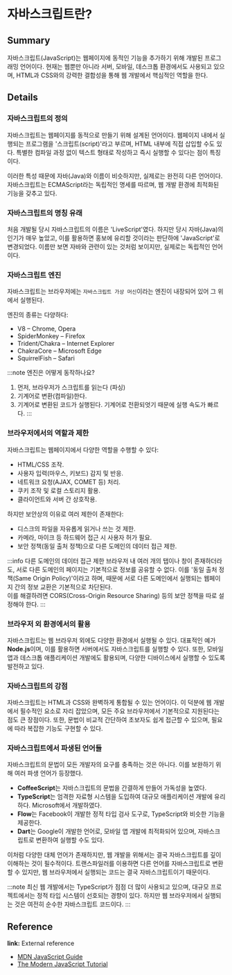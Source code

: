# 자바스크립트란?

## Summary
자바스크립트(JavaScript)는 웹페이지에 동적인 기능을 추가하기 위해 개발된 프로그래밍 언어이다. 현재는 웹뿐만 아니라 서버, 모바일, 데스크톱 환경에서도 사용되고 있으며, HTML과 CSS와의 강력한 결합성을 통해 웹 개발에서 핵심적인 역할을 한다.  

## Details  

### 자바스크립트의 정의  
자바스크립트는 웹페이지를 동적으로 만들기 위해 설계된 언어이다. 웹페이지 내에서 실행되는 프로그램을 '스크립트(script)'라고 부르며, HTML 내부에 직접 삽입할 수도 있다. 특별한 컴파일 과정 없이 텍스트 형태로 작성하고 즉시 실행할 수 있다는 점이 특징이다.  

이러한 특성 때문에 자바(Java)와 이름이 비슷하지만, 실제로는 완전히 다른 언어이다. 자바스크립트는 ECMAScript라는 독립적인 명세를 따르며, 웹 개발 환경에 최적화된 기능을 갖추고 있다.  

### 자바스크립트의 명칭 유래  
처음 개발될 당시 자바스크립트의 이름은 'LiveScript'였다. 하지만 당시 자바(Java)의 인기가 매우 높았고, 이를 활용하면 홍보에 유리할 것이라는 판단하에 'JavaScript'로 변경되었다. 이름만 보면 자바와 관련이 있는 것처럼 보이지만, 실제로는 독립적인 언어이다.  

### 자바스크립트 엔진 
자바스크립트는 브라우저에는 `자바스크립트 가상 머신`이라는 엔진이 내장되어 있어 그 위에서 실행된다. 

엔진의 종류는 다양하다:

- V8 – Chrome, Opera
- SpiderMonkey – Firefox
- Trident/Chakra – Internet Explorer
- ChakraCore – Microsoft Edge
- SquirrelFish – Safari

:::note
엔진은 어떻게 동작하나요?
1. 먼저, 브라우저가 스크립트를 읽는다 (파싱) 
2. 기계어로 변환(컴파일)한다. 
3. 기계어로 변환된 코드가 실행된다. 기계어로 전환되엇기 때문에 실행 속도가 빠르다.
:::

### 브라우저에서의 역할과 제한  

자바스크립트는 웹페이지에서 다양한 역할을 수행할 수 있다:

- HTML/CSS 조작.
- 사용자 입력(마우스, 키보드) 감지 및 반응.
- 네트워크 요청(AJAX, COMET 등) 처리.
- 쿠키 조작 및 로컬 스토리지 활용.
- 클라이언트와 서버 간 상호작용.

하지만 보안상의 이유로 여러 제한이 존재한다:

- 디스크의 파일을 자유롭게 읽거나 쓰는 것 제한.
- 카메라, 마이크 등 하드웨어 접근 시 사용자 허가 필요.
- 보안 정책(동일 출처 정책)으로 다른 도메인의 데이터 접근 제한.

:::info
다른 도메인의 데이터 접근 제한
브라우저 내 여러 개의 탭이나 창이 존재하더라도, 서로 다른 도메인의 페이지는 기본적으로 정보를 공유할 수 없다.
이를 '동일 출처 정책(Same Origin Policy)'이라고 하며, 때문에 서로 다른 도메인에서 실행되는 웹페이지 간의 정보 교환은 기본적으로 차단된다. <br/>
이를 해결하려면 CORS(Cross-Origin Resource Sharing) 등의 보안 정책을 따로 설정해야 한다.
:::

### 브라우저 외 환경에서의 활용  
자바스크립트는 웹 브라우저 외에도 다양한 환경에서 실행될 수 있다. 대표적인 예가 **Node.js**이며, 이를 활용하면 서버에서도 자바스크립트를 실행할 수 있다. 또한, 모바일 앱과 데스크톱 애플리케이션 개발에도 활용되며, 다양한 디바이스에서 실행할 수 있도록 발전하고 있다.  

### 자바스크립트의 강점  
자바스크립트는 HTML과 CSS와 완벽하게 통합될 수 있는 언어이다. 이 덕분에 웹 개발에서 필수적인 요소로 자리 잡았으며, 모든 주요 브라우저에서 기본적으로 지원된다는 점도 큰 장점이다. 또한, 문법이 비교적 간단하여 초보자도 쉽게 접근할 수 있으며, 필요에 따라 복잡한 기능도 구현할 수 있다.  

### 자바스크립트에서 파생된 언어들  
자바스크립트의 문법이 모든 개발자의 요구를 충족하는 것은 아니다. 
이를 보완하기 위해 여러 파생 언어가 등장했다.  

- **CoffeeScript**는 자바스크립트의 문법을 간결하게 만들어 가독성을 높였다.  
- **TypeScript**는 엄격한 자료형 시스템을 도입하여 대규모 애플리케이션 개발에 유리하다. Microsoft에서 개발하였다.  
- **Flow**는 Facebook이 개발한 정적 타입 검사 도구로, TypeScript와 비슷한 기능을 제공한다.  
- **Dart**는 Google이 개발한 언어로, 모바일 앱 개발에 최적화되어 있으며, 자바스크립트로 변환하여 실행할 수도 있다.  

이처럼 다양한 대체 언어가 존재하지만, 웹 개발을 위해서는 결국 자바스크립트를 깊이 이해하는 것이 필수적이다. 트랜스파일러를 이용하면 다른 언어를 자바스크립트로 변환할 수 있지만, 웹 브라우저에서 실행되는 코드는 결국 자바스크립트이기 때문이다.  

:::note
최신 웹 개발에서는 TypeScript가 점점 더 많이 사용되고 있으며, 대규모 프로젝트에서는 정적 타입 시스템이 선호되는 경향이 있다. 하지만 웹 브라우저에서 실행되는 것은 여전히 순수한 자바스크립트 코드이다.
:::

## Reference  
**link:** External reference  
- [MDN JavaScript Guide](https://developer.mozilla.org/ko/docs/Web/JavaScript)  
- [The Modern JavaScript Tutorial](https://ko.javascript.info/)

